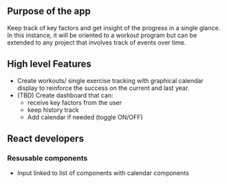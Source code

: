 ## Purpose of the app

Keep track of key factors and get insight of the progress in a single glance. In this instance, it will be oriented to a workout program but can be extended to any project that involves track of events over time.

## High level Features

- Create workouts/ single exercise tracking with graphical calendar display to reinforce the success on the current and last year.
- (TBD) Create dashboard that can:
  - receive key factors from the user
  - keep history track
  - Add calendar if needed (toggle ON/OFF)

## React developers
### Resusable components

- Input linked to list of components with calendar components
 